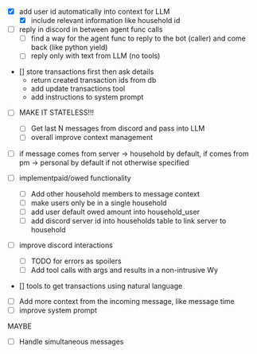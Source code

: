 - [x] add user id automatically into context for LLM
  - [x] include relevant information like household id

- [ ] reply in discord in between agent func calls
  - [ ] find a way for the agent func to reply to the bot (caller) and come back (like python yield)
  - [ ] reply only with text from LLM (no tools)

- [] store transactions first then ask details
  - return created transaction ids from db
  - add update transactions tool
  - add instructions to system prompt

- [ ] MAKE IT STATELESS!!!
  - [ ] Get last N messages from discord and pass into LLM
  - [ ] overall improve context management

- [ ] if message comes from server -> household by default, if comes from pm -> personal by default if not otherwise specified

- [ ] implementpaid/owed functionality
  - [ ] Add other household members to message context
  - [ ] make users only be in a single household
  - [ ] add user default owed amount into household_user
  - [ ] add discord server id into households table to link server to household

- [ ] improve discord interactions
  - [ ] TODO for errors as spoilers
  - [ ] Add tool calls with args and results in a non-intrusive Wy

- [] tools to get transactions using natural language
- [ ] Add more context from the incoming message, like message time
- [ ] improve system prompt

MAYBE
- [ ] Handle simultaneous messages 